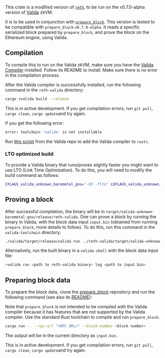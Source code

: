 This crate is a modified version of [`reth`](https://github.com/paradigmxyz/reth), to be run on the v0.7.0-alpha version of [Valida](https://github.com/lita-xyz/valida-toolchain) zkVM.

It is to be used in conjunction with [`prepare_block`](https://github.com/marty-ai/prepare_block). This version is tested to be compatible with `prepare_block` `v0.7.0-alpha`. It reads a specific serialized block prepared by `prepare_block`, and prove the block on the Ethereum engine, using Valida.

## Compilation
To compile this to run on the Valida zkVM, make sure you have the [Valida Compiler](https://github.com/lita-xyz/valida-toolchain) installed. Follow its README to install. Make sure there is no error in the compilation process.

After the Valida compiler is successfully installed, run the following command in the `reth-valida` directory:

```bash
cargo +valida build --release
```

This is in active development. If you get compilation errors, run `git pull`, `cargo clean`, `cargo update`and try again.

If you get the following error:

```bash
error: toolchain 'valida' is not installable
```

Run [this script](https://github.com/lita-xyz/valida-toolchain/blob/main/install-rust) from the Valida repo to add the Valida compiler to `rustc`.

### LTO optimized build
To provide a Valida binary that runs/proves slightly faster you might want to use LTO (Link Time Optimization). To do this, you will need to modify the build command as follows:

```bash
CFLAGS_valida_unknown_baremetal_gnu="-O3 -flto" LDFLAGS_valida_unknown_baremetal_gnu="-O3 -flto" RUSTFLAGS="-C linker-plugin-lto -C linker=clang -C link-arg=-fuse-ld=lld -C link-arg=-O3 -C link-arg=-flto -C link-arg=--target=valida-unknown-baremetal-gnu -C link-arg=-Wl,-O3" cargo +valida build --release
```

## Proving a block
After successful compilation, the binary will be in `target/valida-unknown-baremetal-gnu/release/reth-valida`. One can prove a block by running the binary in Valida, with the block data input `input.bin` (obtained from running `prepare_block`, more details to follow). To do this, run this command in the `valida-toolchain` directory:

```bash
./valida/target/release/valida run ../reth-valida/target/valida-unknown-baremetal-gnu/release/reth-valida log ../prepare_block/input.bin
```

Alternatively, run the built binary in a `valida-shell` with the block data input file:

```bash
>valida run <path to reth-valida binary> log <path to input.bin>
```

## Preparing block data
To prepare the block data, clone the [prepare_block](https://github.com/lita-xyz/prepare_block) repository and run the following command (see also its [README](https://github.com/lita-xyz/prepare_block/blob/main/README.md)):

Note that `prepare_block` is not intended to be compiled with the Valida compiler because it has features that are not supported by the Valida compiler. Use the standard Rust toolchain to compile and run `prepare_block`.

```bash
cargo run -- --rpc-url "<RPC URL>" --block-number <block number>
```

The output will be in the current directory as `input.bin`.

This is in active development. If you get compilation errors, run `git pull`, `cargo clean`, `cargo update`and try again.
